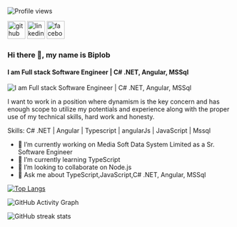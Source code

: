 ![Profile views](https://gpvc.arturio.dev/Eng-Biplob)

[<img src='https://cdn.jsdelivr.net/npm/simple-icons@3.0.1/icons/github.svg' alt='github' height='40'>](https://github.com/biplobpustcse)  [<img src='https://cdn.jsdelivr.net/npm/simple-icons@3.0.1/icons/linkedin.svg' alt='linkedin' height='40'>](https://www.linkedin.com/in/biplobpustcse/)  [<img src='https://cdn.jsdelivr.net/npm/simple-icons@3.0.1/icons/facebook.svg' alt='facebook' height='40'>](https://www.facebook.com/biplobpustcse)  
### Hi there 👋, my name is Biplob
#### I am Full stack Software Engineer | C# .NET, Angular, MSSql
![I am Full stack Software Engineer | C# .NET, Angular, MSSql](https://media.licdn.com/dms/image/D5616AQHYKc_yxuefVw/profile-displaybackgroundimage-shrink_350_1400/0/1675708851439?e=1681344000&v=beta&t=Dt8ffcNZOHp052CRvY58yLxdNe_EfFN-oXtLGD8laN0)

I want to work in a position where dynamism is the key concern and has enough scope to utilize my potentials and experience along with the proper use of my technical skills, hard work and honesty.

Skills: C# .NET | Angular | Typescript | angularJs | JavaScript | Mssql

- 🔭 I’m currently working on Media Soft Data System Limited as a Sr. Software Engineer
- 🌱 I’m currently learning TypeScript 
- 👯 I’m looking to collaborate on Node.js 
- 💬 Ask me about TypeScript,JavaScript,C# .NET, Angular, MSSql 



[![Top Langs](https://github-readme-stats.vercel.app/api/top-langs/?username=biplobpustcse)](https://github.com/anuraghazra/github-readme-stats)

<!-- ![GitHub stats](https://github-readme-stats.vercel.app/api?username=biplobpustcse&show_icons=true) -->

![GitHub Activity Graph](https://activity-graph.herokuapp.com/graph?username=biplobpustcse)  

![GitHub streak stats](https://github-readme-streak-stats.herokuapp.com/?user=biplobpustcse)  


